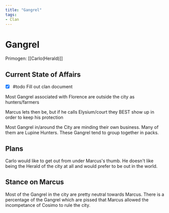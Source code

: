 ```yaml
---
title: "Gangrel"
tags:
- Clan
---
```


# Gangrel
Primogen: [[Carlo(Herald)]]

## Current State of Affairs
- [x] #todo Fill out clan document

Most Gangrel associated with Florence are outside the city as hunters/farmers

Marcus lets then be, but if he calls Elysium/court they BEST show up in order to keep his protection

Most Gangrel in/around the City are minding their own business. Many of them are Lupine Hunters. These Gangrel tend to group together in packs. 

## Plans

Carlo would like to get out from under Marcus's thumb. He doesn't like being the Herald of the city at all and would prefer to be out in the world.

## Stance on Marcus

Most of the Gangrel in the city are pretty neutral towards Marcus. There is a percentage of the Gangrel which are pissed that Marcus allowed the incompetance of Cosimo to rule the city. 
